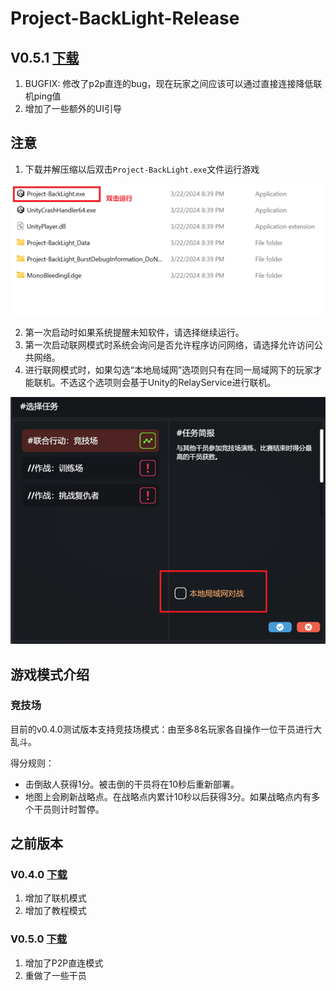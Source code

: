 # Project-BackLight-Release
## V0.5.1 [下载](https://github.com/Nedlitex/Project-BackLight-Release/releases/download/v0.5.1/Project-BackLight-v0.5.1.zip)
1. BUGFIX: 修改了p2p直连的bug，现在玩家之间应该可以通过直接连接降低联机ping值
2. 增加了一些额外的UI引导

## 注意
1. 下载并解压缩以后双击`Project-BackLight.exe`文件运行游戏

![image](bin/images/img_win_executable.png)

2. 第一次启动时如果系统提醒未知软件，请选择继续运行。
3. 第一次启动联网模式时系统会询问是否允许程序访问网络，请选择允许访问公共网络。
4. 进行联网模式时，如果勾选“本地局域网”选项则只有在同一局域网下的玩家才能联机。不选这个选项则会基于Unity的RelayService进行联机。

![image](bin/images/img_game_selection.png)

## 游戏模式介绍

### 竞技场
目前的v0.4.0测试版本支持竞技场模式：由至多8名玩家各自操作一位干员进行大乱斗。

得分规则：
- 击倒敌人获得1分。被击倒的干员将在10秒后重新部署。
- 地图上会刷新战略点。在战略点内累计10秒以后获得3分。如果战略点内有多个干员则计时暂停。

## 之前版本
### V0.4.0 [下载](https://github.com/Nedlitex/Project-BackLight-Release/releases/download/v0.4.0/Project-BackLight-v0.4.0.zip)
1. 增加了联机模式
2. 增加了教程模式

### V0.5.0 [下载](https://github.com/Nedlitex/Project-BackLight-Release/releases/download/v0.5.0/Project-BackLight-v0.5.0.zip)
1. 增加了P2P直连模式
2. 重做了一些干员
